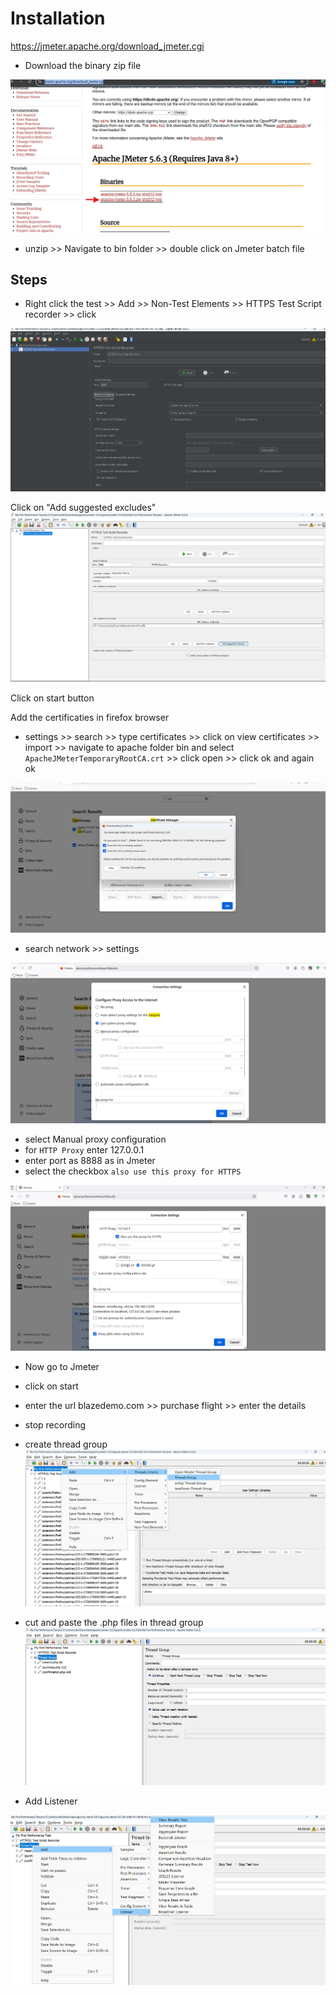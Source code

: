 # Installation
https://jmeter.apache.org/download_jmeter.cgi

* Download the binary zip file

![alt text](image.png)

* unzip >> Navigate to bin folder >> double click on Jmeter batch file


## Steps
* Right click the test >> Add >> Non-Test Elements >> HTTPS Test Script recorder >> click

![alt text](image-1.png)

Click on "Add suggested excludes"
![alt text](image-2.png)

Click on start button

Add the certificaties in firefox browser
* settings >> search >> type certificates >> click on view certificates >> import >> navigate to apache folder bin and select `ApacheJMeterTemporaryRootCA.crt` >> click open >> click ok and again ok

![alt text](image-3.png)

* search network >> settings

![alt text](image-4.png)

* select Manual proxy configuration
* for `HTTP Proxy` enter 127.0.0.1
* enter port as 8888 as in Jmeter
* select the checkbox `also use this proxy for HTTPS` 

![alt text](image-5.png)

* Now go to Jmeter
* click on start
* enter the url blazedemo.com >>  purchase flight >> enter the details
* stop recording

* create thread group
![alt text](image-6.png)

* cut and paste the .php files in thread group
![alt text](image-7.png)

* Add Listener

![alt text](image-8.png)